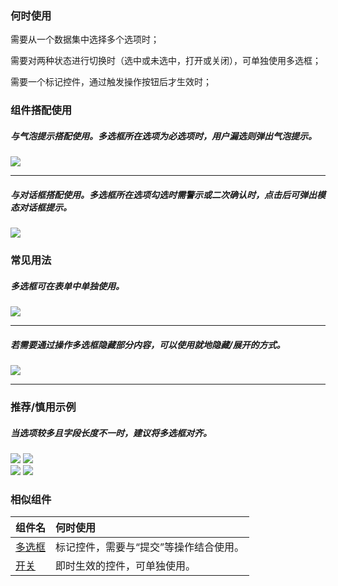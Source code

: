 


### 何时使用

需要从一个数据集中选择多个选项时；

需要对两种状态进行切换时（选中或未选中，打开或关闭），可单独使用多选框；

需要一个标记控件，通过触发操作按钮后才生效时；



### 组件搭配使用

##### 与气泡提示搭配使用。多选框所在选项为必选项时，用户漏选则弹出气泡提示。

<div class="legend">
  <div class="item">
    <img src="https://oteam-tdesign-1258344706.cos.ap-guangzhou.myqcloud.com/site/design/checkbox-1@2x.png" />
  </div>

  <div class="item"></div>
</div>

<hr />

##### 与对话框搭配使用。多选框所在选项勾选时需警示或二次确认时，点击后可弹出模态对话框提示。

<img src="https://oteam-tdesign-1258344706.cos.ap-guangzhou.myqcloud.com/site/design/checkbox-2@2x.png" />

### 常见用法

##### 多选框可在表单中单独使用。

<div class="legend">
  <div class="item">
    <img src="https://oteam-tdesign-1258344706.cos.ap-guangzhou.myqcloud.com/site/design/checkbox-3@2x.png" />
  </div>

  <div class="item"></div>
</div>


<hr />

##### 若需要通过操作多选框隐藏部分内容，可以使用就地隐藏/展开的方式。


<img src="https://oteam-tdesign-1258344706.cos.ap-guangzhou.myqcloud.com/site/design/checkbox-4@2x.png" />


<hr />


### 推荐/慎用示例

##### 当选项较多且字段长度不一时，建议将多选框对齐。

<div class="legend">
  <div class="item">
    <img src="https://oteam-tdesign-1258344706.cos.ap-guangzhou.myqcloud.com/site/design/checkbox-5@2x.png" />
    <img class="tag" src="https://oteam-tdesign-1258344706.cos.ap-guangzhou.myqcloud.com/site/doc/good.png" />
  </div>

  <div class="item">
    <img src="https://oteam-tdesign-1258344706.cos.ap-guangzhou.myqcloud.com/site/design/checkbox-6@2x.png" />
    <img class="tag" src="https://oteam-tdesign-1258344706.cos.ap-guangzhou.myqcloud.com/site/doc/bad.png" />
  </div>
</div>


### 相似组件

| 组件名 | 何时使用                             |
| :----- | :----------------------------------- |
| [多选框](./checkbox) | 标记控件，需要与“提交”等操作结合使用。 |
| [开关](./switch)   | 即时生效的控件，可单独使用。           |


